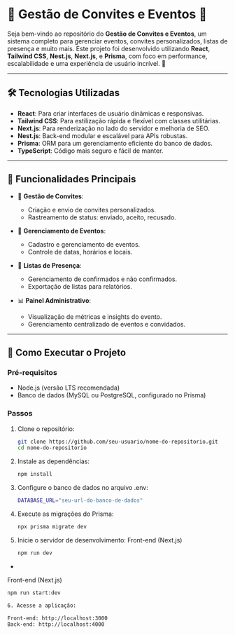 # 🎉 **Gestão de Convites e Eventos** 📝

Seja bem-vindo ao repositório do **Gestão de Convites e Eventos**, um sistema completo para gerenciar eventos, convites personalizados, listas de presença e muito mais. Este projeto foi desenvolvido utilizando **React**, **Tailwind CSS**, **Nest.js**, **Next.js**, e **Prisma**, com foco em performance, escalabilidade e uma experiência de usuário incrível. 🚀

---

## 🛠️ **Tecnologias Utilizadas**

- **React**: Para criar interfaces de usuário dinâmicas e responsivas.
- **Tailwind CSS**: Para estilização rápida e flexível com classes utilitárias.
- **Next.js**: Para renderização no lado do servidor e melhoria de SEO.
- **Nest.js**: Back-end modular e escalável para APIs robustas.
- **Prisma**: ORM para um gerenciamento eficiente do banco de dados.
- **TypeScript**: Código mais seguro e fácil de manter.

---

## 🌟 **Funcionalidades Principais**

- 📨 **Gestão de Convites**:
  - Criação e envio de convites personalizados.
  - Rastreamento de status: enviado, aceito, recusado.
  
- 📅 **Gerenciamento de Eventos**:
  - Cadastro e gerenciamento de eventos.
  - Controle de datas, horários e locais.

- 👥 **Listas de Presença**:
  - Gerenciamento de confirmados e não confirmados.
  - Exportação de listas para relatórios.

- 📊 **Painel Administrativo**:
  - Visualização de métricas e insights do evento.
  - Gerenciamento centralizado de eventos e convidados.

---

## 🚀 **Como Executar o Projeto**

### Pré-requisitos

- Node.js (versão LTS recomendada)
- Banco de dados (MySQL ou PostgreSQL, configurado no Prisma)

### Passos

1. Clone o repositório:
   ```bash
   git clone https://github.com/seu-usuario/nome-do-repositorio.git
   cd nome-do-repositorio
   
2. Instale as dependências:
   ```bash
   npm install
   
3. Configure o banco de dados no arquivo .env:
   ```bash
   DATABASE_URL="seu-url-do-banco-de-dados"

   
4. Execute as migrações do Prisma:
   ```bash
   npx prisma migrate dev
   
5. Inicie o servidor de desenvolvimento:
   Front-end (Next.js)
   ```bash
   npm run dev
  -
   Front-end (Next.js)
   ```bash
   npm run start:dev
   
6. Acesse a aplicação:
  
  Front-end: http://localhost:3000
  Back-end: http://localhost:4000
   



   
